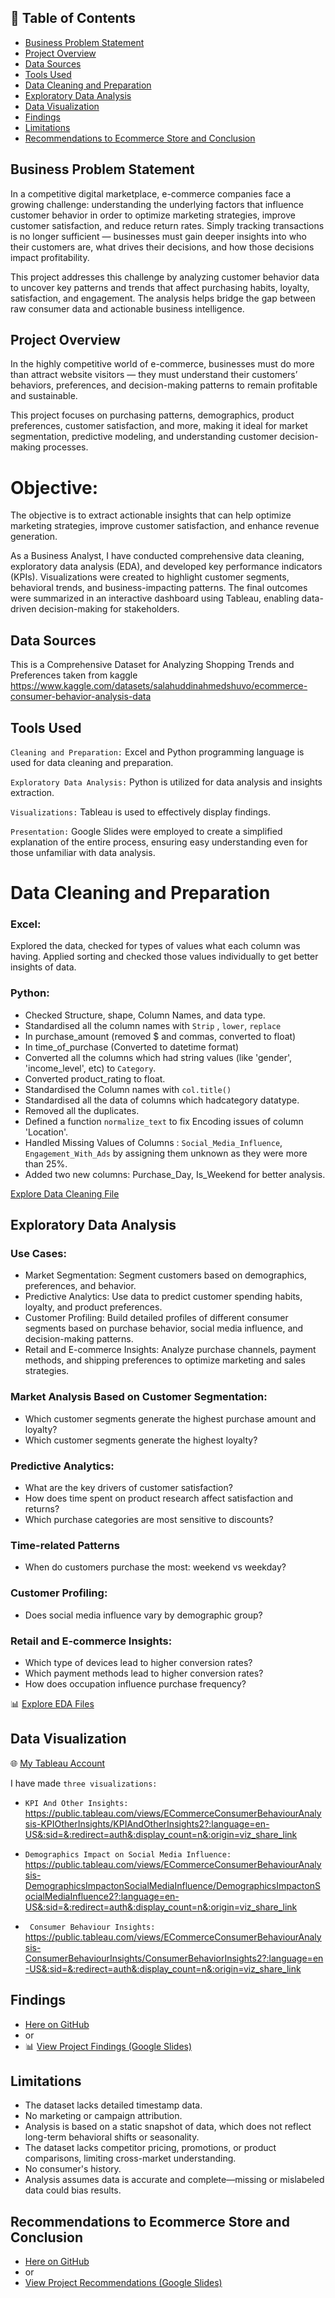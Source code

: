 ## 📑 Table of Contents

- [Business Problem Statement](#business-problem-statement)
- [Project Overview](#project-overview)
- [Data Sources](#data-sources)
- [Tools Used](#tools-used)
- [Data Cleaning and Preparation](#data-cleaning-and-preparation)
- [Exploratory Data Analysis](#exploratory-data-analysis)
- [Data Visualization](#data-visualization)
- [Findings](#findings)
- [Limitations](#limitations)
- [Recommendations to Ecommerce Store and Conclusion](#recommendations-to-ecommerce-store-and-conclusion)




## Business Problem Statement
In a competitive digital marketplace, e-commerce companies face a growing challenge: understanding the underlying factors that influence customer behavior in order to optimize marketing strategies, improve customer satisfaction, and reduce return rates. Simply tracking transactions is no longer sufficient — businesses must gain deeper insights into who their customers are, what drives their decisions, and how those decisions impact profitability.

This project addresses this challenge by analyzing customer behavior data to uncover key patterns and trends that affect purchasing habits, loyalty, satisfaction, and engagement. The analysis helps bridge the gap between raw consumer data and actionable business intelligence.



## Project Overview
In the highly competitive world of e-commerce, businesses must do more than attract website visitors — they must understand their customers’ behaviors, preferences, and decision-making patterns to remain profitable and sustainable.

 This project focuses on purchasing patterns, demographics, product preferences, customer satisfaction, and more, making it ideal for market segmentation, predictive modeling, and understanding customer decision-making processes.

# Objective:
The objective is to extract actionable insights that can help optimize marketing strategies, improve customer satisfaction, and enhance revenue generation.

As a Business Analyst, I have conducted comprehensive data cleaning, exploratory data analysis (EDA), and developed key performance indicators (KPIs). Visualizations were created to highlight customer segments, behavioral trends, and business-impacting patterns. The final outcomes were summarized in an interactive dashboard using Tableau, enabling data-driven decision-making for stakeholders.




## Data Sources
This is  a Comprehensive Dataset for Analyzing Shopping Trends and Preferences taken from kaggle
https://www.kaggle.com/datasets/salahuddinahmedshuvo/ecommerce-consumer-behavior-analysis-data



## Tools Used
```Cleaning and Preparation:``` Excel and Python programming language is used for data cleaning and preparation. 

```Exploratory Data Analysis:``` Python is utilized for data analysis and insights extraction.

```Visualizations:``` Tableau is used to effectively display findings.

```Presentation:``` Google Slides were employed to create a simplified explanation of the entire process, ensuring easy understanding even for those unfamiliar with data analysis.



# Data Cleaning and Preparation


### Excel: 
 Explored the data, checked for types of values what each column was having. 
Applied sorting and checked those values individually to get better insights of data. 

### Python:
- Checked Structure, shape, Column Names, and data type.
- Standardised all the column names with ```Strip``` , ```lower```, ```replace```
-  In purchase_amount (removed $ and commas, converted to float)
-  In time_of_purchase (Converted to datetime format)
-  Converted all the columns which had string values (like 'gender', 'income_level', etc) to ```Category```.
-  Converted product_rating to float.
-  Standardised the Column names with ```col.title()```
-  Standardised all the data of columns which hadcategory datatype.
-  Removed all the duplicates.
-  Defined a function ```normalize_text``` to fix Encoding issues of column 'Location'.
-  Handled Missing Values of Columns : ```Social_Media_Influence```, ```Engagement_With_Ads``` by assigning them unknown as they were more than 25%.
-  Added two new columns: Purchase_Day,	Is_Weekend for better analysis.


[ Explore Data Cleaning File](Ecommerce%20Data%20Cleaning.ipynb)


## Exploratory Data Analysis



### Use Cases:
- Market Segmentation: Segment customers based on demographics, preferences, and behavior.
- Predictive Analytics: Use data to predict customer spending habits, loyalty, and product preferences.
- Customer Profiling: Build detailed profiles of different consumer segments based on purchase behavior, social media influence, and decision-making patterns.
- Retail and E-commerce Insights: Analyze purchase channels, payment methods, and shipping preferences to optimize marketing and sales strategies.



### Market Analysis Based on Customer Segmentation:
- Which customer segments generate the highest purchase amount and loyalty?
- Which customer segments generate the highest loyalty?

### Predictive Analytics:
- What are the key drivers of customer satisfaction?
- How does time spent on product research affect satisfaction and returns?
- Which purchase categories are most sensitive to discounts?

### Time-related Patterns
- When do customers purchase the most: weekend vs weekday?

### Customer Profiling:
- Does social media influence vary by demographic group?


### Retail and E-commerce Insights:
- Which type of devices lead to higher conversion rates?
- Which payment methods lead to higher conversion rates?
- How does occupation influence purchase frequency?

📊 [Explore EDA Files](./EDA/)


## Data Visualization

🌐 [My Tableau Account](https://public.tableau.com/app/profile/riya.rawal/vizzes)

I have made ```three visualizations:```

- ```KPI And Other Insights:```
  https://public.tableau.com/views/ECommerceConsumerBehaviourAnalysis-KPIOtherInsights/KPIAndOtherInsights2?:language=en-US&:sid=&:redirect=auth&:display_count=n&:origin=viz_share_link

- ```Demographics Impact on Social Media Influence:```
   https://public.tableau.com/views/ECommerceConsumerBehaviourAnalysis-DemographicsImpactonSocialMediaInfluence/DemographicsImpactonSocialMediaInfluence2?:language=en-US&:sid=&:redirect=auth&:display_count=n&:origin=viz_share_link

- ``` Consumer Behaviour Insights:``` https://public.tableau.com/views/ECommerceConsumerBehaviourAnalysis-ConsumerBehaviourInsights/ConsumerBehaviorInsights2?:language=en-US&:sid=&:redirect=auth&:display_count=n&:origin=viz_share_link


## Findings
- [Here on GitHub](Findings_Report.pdf)
- or
- 📊 [View Project Findings (Google Slides)](https://docs.google.com/presentation/d/1cSv68ydSse_6y8mKTV6svWxxf-qjB6ulk7xhdi_mc54/view?usp=sharing)



## Limitations
- The dataset lacks detailed timestamp data.
- No marketing or campaign attribution.
- Analysis is based on a static snapshot of data, which does not reflect long-term behavioral shifts or seasonality.
- The dataset lacks competitor pricing, promotions, or product comparisons, limiting cross-market understanding.
- No consumer's history.
- Analysis assumes data is accurate and complete—missing or mislabeled data could bias results.

## Recommendations to Ecommerce Store and Conclusion
- [Here on GitHub](Recommendations_Report.pdf)
- or
- [View Project Recommendations (Google Slides)](https://docs.google.com/presentation/d/1mlCu9diZBTaS7nTDd0VCtNe6us_e7zkvzHdt_8nvyMw/edit?usp=sharing)













